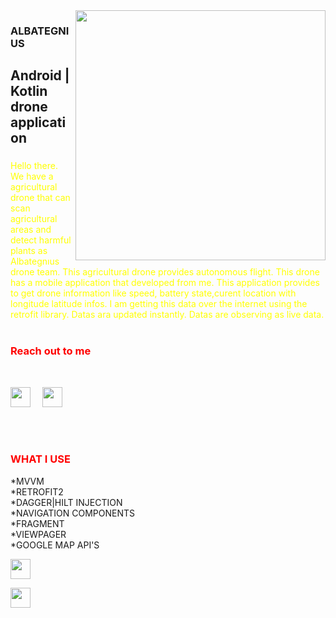 <img src = "https://media3.giphy.com/media/DuWNPF952JNyE/giphy.gif?cid=ecf05e47gerpug7k7jrchpqowotlcig5dq4ochvuv5nqvcx9&rid=giphy.gif&ct=g" align="right" width="400" height="400">

### ALBATEGNIUS

## Android | Kotlin drone application

### 
<font color="yellow" >Hello there. We have a agricultural drone that can scan agricultural areas and detect harmful plants as Albategnıus drone team. This agricultural drone provides autonomous flight.
This drone has a mobile application that developed from me. This application provides to get drone information like speed, battery state,curent location with longitude 
latitude infos. I am getting this data over the internet using the retrofit library. Datas ara updated instantly. Datas are observing as live data. 
</font>
<br> <br>
### <font color="red" >Reach out to me </font>
<br>

[<img height="32" width="32" src="https://unpkg.com/simple-icons@v6/icons/linkedin.svg" align="left"/>][linkedin]&nbsp;&nbsp;&nbsp;
[<img height="32" width="32" src="https://unpkg.com/simple-icons@v6/icons/twitter.svg"/>][twitter]

<br>
<br>

### <font color="red" > WHAT I USE </font>
*MVVM<br>
*RETROFIT2<br>
*DAGGER|HILT INJECTION<br>
*NAVIGATION COMPONENTS<br>
*FRAGMENT<br>
*VIEWPAGER<br>
*GOOGLE MAP API'S<br>

<img height="32" width="32" src="https://resimyukle.io/r/RPnMIMpLP7"/> <br>

<img height="32" width="32" src="https://resimyukle.io/r/OOFWWTBEFU"/>



[linkedin]: https://www.linkedin.com/in/mustafatalhasaglam/
[twitter]: https://twitter.com/Talhasaglam153




